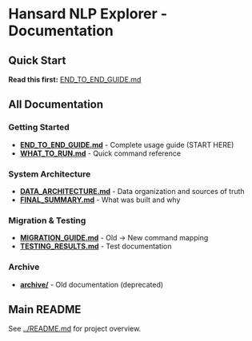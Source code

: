 # Hansard NLP Explorer - Documentation

## Quick Start

**Read this first:** [END_TO_END_GUIDE.md](END_TO_END_GUIDE.md)

## All Documentation

### Getting Started
- **[END_TO_END_GUIDE.md](END_TO_END_GUIDE.md)** - Complete usage guide (START HERE)
- **[WHAT_TO_RUN.md](WHAT_TO_RUN.md)** - Quick command reference

### System Architecture
- **[DATA_ARCHITECTURE.md](DATA_ARCHITECTURE.md)** - Data organization and sources of truth
- **[FINAL_SUMMARY.md](FINAL_SUMMARY.md)** - What was built and why

### Migration & Testing
- **[MIGRATION_GUIDE.md](MIGRATION_GUIDE.md)** - Old → New command mapping
- **[TESTING_RESULTS.md](TESTING_RESULTS.md)** - Test documentation

### Archive
- **[archive/](archive/)** - Old documentation (deprecated)

## Main README

See [../README.md](../README.md) for project overview.
